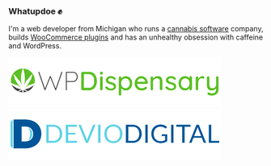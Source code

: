 ### Whatupdoe ✊

I'm a web developer from Michigan who runs a [cannabis software](https://wwww.wpdispensary.com) company, builds [WooCommerce plugins](https://www.deviodigital.com) and has an unhealthy obsession with caffeine and WordPress.

[![WP Dispensary](https://raw.githubusercontent.com/robertdevore/robertdevore/master/img/logo-wp-dispensary.png)](https://wpdispensary.com) [![Devio Digital](https://raw.githubusercontent.com/robertdevore/robertdevore/master/img/logo-devio-digital.png)](https://deviodigital.com)